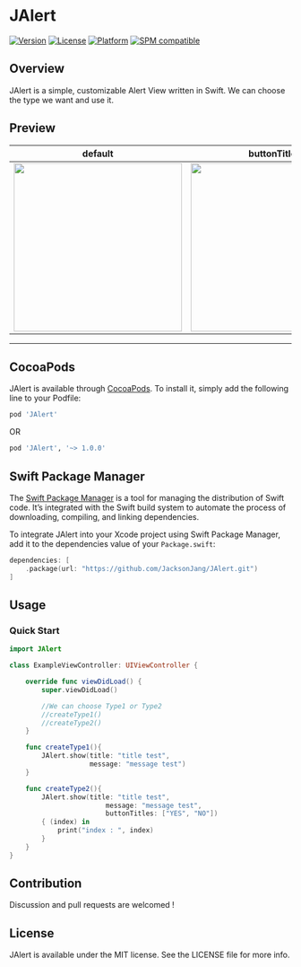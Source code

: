 # JAlert

[![Version](https://img.shields.io/cocoapods/v/JAlert.svg?style=flat)](https://cocoapods.org/pods/JAlert)
[![License](https://img.shields.io/cocoapods/l/JAlert.svg?style=flat)](https://cocoapods.org/pods/JAlert)
[![Platform](https://img.shields.io/cocoapods/p/JAlert.svg?style=flat)](https://cocoapods.org/pods/JAlert)
[![SPM compatible](https://img.shields.io/badge/SPM-compatible-FF9966.svg?style=plastic)](https://swift.org/package-manager/)

## Overview

JAlert is a simple, customizable Alert View written in Swift.
We can choose the type we want and use it.

## Preview
| default | buttonTitles |
|---|---|
| <img src="https://gist.githubusercontent.com/JacksonJang/050927a21f291ad4d65cac0e2df4b4c9/raw/0fa232e39f8eceaf13e261519a5ad55df5d0e1e4/JAlert1.png"  width="300"> | <img src="https://gist.githubusercontent.com/JacksonJang/050927a21f291ad4d65cac0e2df4b4c9/raw/0fa232e39f8eceaf13e261519a5ad55df5d0e1e4/JAlert2.png"  width="300" > 

---
## CocoaPods

JAlert is available through [CocoaPods](https://cocoapods.org). To install
it, simply add the following line to your Podfile:

```ruby
pod 'JAlert'
```
OR
```ruby
pod 'JAlert', '~> 1.0.0'
```

## Swift Package Manager

The [Swift Package Manager](https://swift.org/package-manager/) is a tool for managing the distribution of Swift code. It’s integrated with the Swift build system to automate the process of downloading, compiling, and linking dependencies.

To integrate JAlert into your Xcode project using Swift Package Manager, add it to the dependencies value of your `Package.swift`:

```swift
dependencies: [
    .package(url: "https://github.com/JacksonJang/JAlert.git")
]
```

## Usage
### Quick Start

```swift
import JAlert

class ExampleViewController: UIViewController {

    override func viewDidLoad() {
        super.viewDidLoad()

        //We can choose Type1 or Type2
        //createType1()
        //createType2()
    }

    func createType1(){
        JAlert.show(title: "title test",
                    message: "message test")
    }

    func createType2(){
        JAlert.show(title: "title test",
                        message: "message test",
                        buttonTitles: ["YES", "NO"]) 
        { (index) in
            print("index : ", index)
        }
    }
}
```

## Contribution

Discussion and pull requests are welcomed !

## License

JAlert is available under the MIT license. See the LICENSE file for more info.



